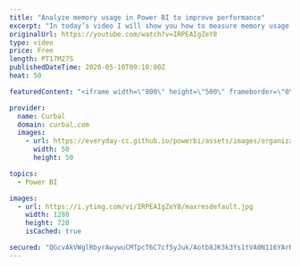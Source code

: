 ```yaml
---
title: "Analyze memory usage in Power BI to improve performance"
excerpt: "In today’s video I will show you how to measure memory usage in Power bI. We will go through a specific case where I improved the performance of a Google Analytics report created using Power BI. We measured the size of the columns by using DMV queries in power bi and identified which columns where using"
originalUrl: https://youtube.com/watch?v=IRPEAIgZeY8
type: video
price: Free
length: PT17M27S
publishedDateTime: 2020-05-10T09:10:00Z
heat: 50

featuredContent: "<iframe width=\"800\" height=\"500\" frameborder=\"0\" src=\"https://www.youtube.com/embed/IRPEAIgZeY8\" allow=\"accelerometer; autoplay; encrypted-media; gyroscope; picture-in-picture\" allowfullscreen></iframe>"

provider:
  name: Curbal
  domain: curbal.com
  images:
    - url: https://everyday-cc.github.io/powerbi/assets/images/organizations/curbal.com-50x50.jpg
      width: 50
      height: 50

topics:
  - Power BI

images:
  - url: https://i.ytimg.com/vi/IRPEAIgZeY8/maxresdefault.jpg
    width: 1280
    height: 720
    isCached: true

secured: "QGcvAkVWglRbyrAwywuCMTpcT6C7cf5yJuk/Aotb8JK3k3Ys1tVA0N116YArRDuvt1Lb1a1NQxZARrEVLdmIg/KgarUqpgr/exkcRXzRjgDFb2Eb7F581C4qlUoxZrEMFHpO4qW6vfT9IIiJW96JQ0+7WQSFdCLmC5jT4QZocaFE5Yj/opgPr7wYYC7Fzyi4up+CK1GWwD+IO4FwCBl8AEjuY4JMDPidj8Ro+LlxmN8lZiHwU8a72y2ZoXUP+1b9+kU5P4RLRkxA35k305fLwMeFdKlpKwmuT6XDGwfte/N0wkYC3v3Bh/GS41Rx+EvClLF+si5jQJKHvRW8rnWPzo5VxZsfoxZ6KhjSKbsfEU7IRrAqROgarZCFfGSt6mp/hSxxWBD9JkebX901kll7SL1U1D5l1qsqMpxUi3eYHC0=;hZEAOFL/fIhwYsoGgNjEgw=="
---
```


